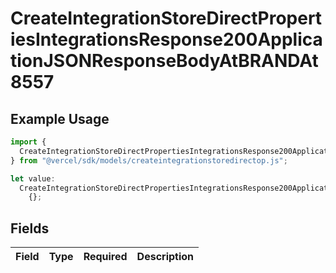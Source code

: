 # CreateIntegrationStoreDirectPropertiesIntegrationsResponse200ApplicationJSONResponseBodyAtBRANDAt8557

## Example Usage

```typescript
import {
  CreateIntegrationStoreDirectPropertiesIntegrationsResponse200ApplicationJSONResponseBodyAtBRANDAt8557,
} from "@vercel/sdk/models/createintegrationstoredirectop.js";

let value:
  CreateIntegrationStoreDirectPropertiesIntegrationsResponse200ApplicationJSONResponseBodyAtBRANDAt8557 =
    {};
```

## Fields

| Field       | Type        | Required    | Description |
| ----------- | ----------- | ----------- | ----------- |